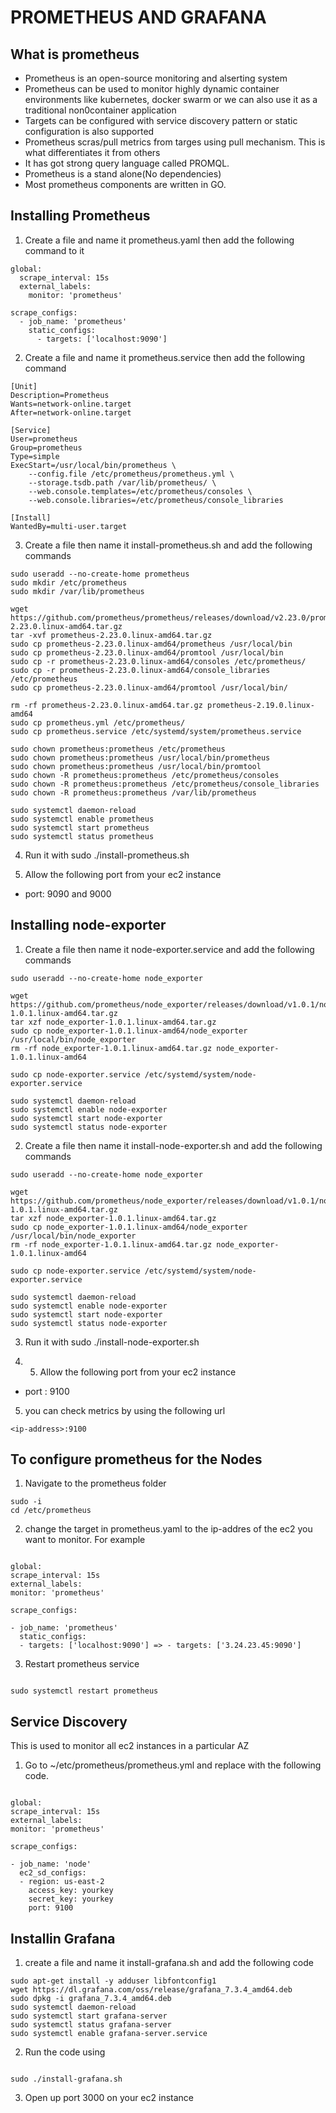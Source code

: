 # PROMETHEUS AND GRAFANA

## What is prometheus

- Prometheus is an open-source monitoring and alserting system
- Prometheus can be used to monitor highly dynamic container environments like kubernetes, docker swarm or we can also use it as a traditional non0container application
- Targets can be configured with service discovery pattern or static configuration is also supported
- Prometheus scras/pull metrics from targes using pull mechanism. This is what differentiates it from others
- It has got strong query language called PROMQL.
- Prometheus is a stand alone(No dependencies)
- Most prometheus components are written in GO.

## Installing Prometheus

1. Create a file and name it prometheus.yaml then add the following command to it

```
global:
  scrape_interval: 15s
  external_labels:
    monitor: 'prometheus'

scrape_configs:
  - job_name: 'prometheus'
    static_configs:
      - targets: ['localhost:9090']
```

2. Create a file and name it prometheus.service then add the following command

```
[Unit]
Description=Prometheus
Wants=network-online.target
After=network-online.target

[Service]
User=prometheus
Group=prometheus
Type=simple
ExecStart=/usr/local/bin/prometheus \
    --config.file /etc/prometheus/prometheus.yml \
    --storage.tsdb.path /var/lib/prometheus/ \
    --web.console.templates=/etc/prometheus/consoles \
    --web.console.libraries=/etc/prometheus/console_libraries

[Install]
WantedBy=multi-user.target
```

3. Create a file then name it install-prometheus.sh and add the following commands

```
sudo useradd --no-create-home prometheus
sudo mkdir /etc/prometheus
sudo mkdir /var/lib/prometheus

wget  https://github.com/prometheus/prometheus/releases/download/v2.23.0/prometheus-2.23.0.linux-amd64.tar.gz
tar -xvf prometheus-2.23.0.linux-amd64.tar.gz
sudo cp prometheus-2.23.0.linux-amd64/prometheus /usr/local/bin
sudo cp prometheus-2.23.0.linux-amd64/promtool /usr/local/bin
sudo cp -r prometheus-2.23.0.linux-amd64/consoles /etc/prometheus/
sudo cp -r prometheus-2.23.0.linux-amd64/console_libraries /etc/prometheus
sudo cp prometheus-2.23.0.linux-amd64/promtool /usr/local/bin/

rm -rf prometheus-2.23.0.linux-amd64.tar.gz prometheus-2.19.0.linux-amd64
sudo cp prometheus.yml /etc/prometheus/
sudo cp prometheus.service /etc/systemd/system/prometheus.service

sudo chown prometheus:prometheus /etc/prometheus
sudo chown prometheus:prometheus /usr/local/bin/prometheus
sudo chown prometheus:prometheus /usr/local/bin/promtool
sudo chown -R prometheus:prometheus /etc/prometheus/consoles
sudo chown -R prometheus:prometheus /etc/prometheus/console_libraries
sudo chown -R prometheus:prometheus /var/lib/prometheus

sudo systemctl daemon-reload
sudo systemctl enable prometheus
sudo systemctl start prometheus
sudo systemctl status prometheus
```

4. Run it with sudo ./install-prometheus.sh

5. Allow the following port from your ec2 instance

- port: 9090 and 9000

## Installing node-exporter

1. Create a file then name it node-exporter.service and add the following commands

```
sudo useradd --no-create-home node_exporter

wget https://github.com/prometheus/node_exporter/releases/download/v1.0.1/node_exporter-1.0.1.linux-amd64.tar.gz
tar xzf node_exporter-1.0.1.linux-amd64.tar.gz
sudo cp node_exporter-1.0.1.linux-amd64/node_exporter /usr/local/bin/node_exporter
rm -rf node_exporter-1.0.1.linux-amd64.tar.gz node_exporter-1.0.1.linux-amd64

sudo cp node-exporter.service /etc/systemd/system/node-exporter.service

sudo systemctl daemon-reload
sudo systemctl enable node-exporter
sudo systemctl start node-exporter
sudo systemctl status node-exporter
```

2. Create a file then name it install-node-exporter.sh and add the following commands

```
sudo useradd --no-create-home node_exporter

wget https://github.com/prometheus/node_exporter/releases/download/v1.0.1/node_exporter-1.0.1.linux-amd64.tar.gz
tar xzf node_exporter-1.0.1.linux-amd64.tar.gz
sudo cp node_exporter-1.0.1.linux-amd64/node_exporter /usr/local/bin/node_exporter
rm -rf node_exporter-1.0.1.linux-amd64.tar.gz node_exporter-1.0.1.linux-amd64

sudo cp node-exporter.service /etc/systemd/system/node-exporter.service

sudo systemctl daemon-reload
sudo systemctl enable node-exporter
sudo systemctl start node-exporter
sudo systemctl status node-exporter
```

3. Run it with sudo ./install-node-exporter.sh

4. 5. Allow the following port from your ec2 instance

- port : 9100

5. you can check metrics by using the following url

```
<ip-address>:9100
```

## To configure prometheus for the Nodes

1. Navigate to the prometheus folder

```
sudo -i
cd /etc/prometheus
```

2. change the target in prometheus.yaml to the ip-addres of the ec2 you want to monitor. For example

```

global:
scrape_interval: 15s
external_labels:
monitor: 'prometheus'

scrape_configs:

- job_name: 'prometheus'
  static_configs:
  - targets: ['localhost:9090'] => - targets: ['3.24.23.45:9090']

```

3. Restart prometheus service

```

sudo systemctl restart prometheus

```

## Service Discovery

This is used to monitor all ec2 instances in a particular AZ

1. Go to ~/etc/prometheus/prometheus.yml and replace with the following code.

```

global:
scrape_interval: 15s
external_labels:
monitor: 'prometheus'

scrape_configs:

- job_name: 'node'
  ec2_sd_configs:
  - region: us-east-2
    access_key: yourkey
    secret_key: yourkey
    port: 9100

```

## Installin Grafana

1. create a file and name it install-grafana.sh and add the following code

```
sudo apt-get install -y adduser libfontconfig1
wget https://dl.grafana.com/oss/release/grafana_7.3.4_amd64.deb
sudo dpkg -i grafana_7.3.4_amd64.deb
sudo systemctl daemon-reload
sudo systemctl start grafana-server
sudo systemctl status grafana-server
sudo systemctl enable grafana-server.service

```

2. Run the code using

```

sudo ./install-grafana.sh

```

3. Open up port 3000 on your ec2 instance

```

```
